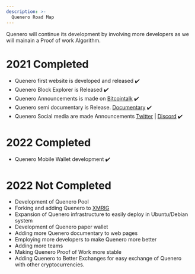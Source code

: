 ```yaml
---
description: >-
  Quenero Road Map 
---
```




Quenero will continue its development by involving more developers as we will mainain a Proof of work Algorithm.


# 2021 Completed 

- Quenero first website is developed and released ✔️
- Quenero Block Explorer is Released ✔️
- Quenero Announcements is made on [Bitcointalk](https://bitcointalk.org/index.php?topic=5357784) ✔️
- Quenero semi documentary is Release. [Documentary](https://docs.quenero.tech/) ✔️
- Quenero Social media are made Announcements [Twitter](https://twitter.com/quenero5) | [Discord](https://discord.gg/434TYkhUj3) ✔️

# 2022 Completed

- Quenero Mobile Wallet development ✔️

# 2022 Not Completed

- Development of Quenero Pool
- Forking and adding Quenero to [XMRIG](https://github.com/xmrig/xmrig)
- Expansion of Quenero infrastructure to easily deploy in Ubuntu/Debian system
- Development of Quenero paper wallet
- Adding more Quenero documentary to web pages
- Employing more developers to make Quenero more better
- Adding more teams
- Making Quenero Proof of Work more stable 
- Adding Quenero to Better Exchanges for easy exchange of Quenero with other cryptocurrencies. 
